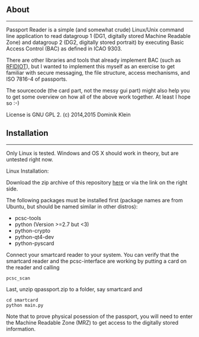 About
------
------

Passport Reader is a simple (and somewhat crude) Linux/Unix
command line application to read datagroup 1 (DG1, digitally stored 
Machine Readable Zone) and datagroup 2 (DG2, digitally stored portrait)
by executing Basic Access Control (BAC) as defined in ICAO 9303.

There are other libraries and tools that already implement BAC (such
as [RFIDIOT](http://rfidiot.org)), but I wanted to implement this myself as an exercise
to get familiar with secure messaging, the file structure, 
access mechanisms, and ISO 7816-4 of passports.

The sourcecode (the card part, not the messy gui part) might also
help you to get some overview on how all of the above work together.
At least I hope so :-)

License is GNU GPL 2.
(c) 2014,2015 Dominik Klein

Installation
------------
------------

Only Linux is tested. Windows and OS X should work in theory,
but are untested right now.

Linux Installation:

Download the zip archive of this repository 
[here](https://github.com/d-klein/qpassport/archive/master.zip)
or via the link on the right side.

The following packages must be installed first (package names
are from Ubuntu, but should be named similar in other
distros):

- pcsc-tools
- python (Version >=2.7 but <3)
- python-crypto
- python-qt4-dev
- python-pyscard

Connect your smartcard reader to your system. You can
verify that the smartcard reader and the pcsc-interface 
are working by putting a card on the reader and calling

    pcsc_scan

Last, unzip qpassport.zip to a folder, say smartcard and

    cd smartcard
    python main.py

Note that to prove physical posession of the passport, you 
will need to enter the Machine Readable Zone (MRZ) to get
access to the digitally stored information.
